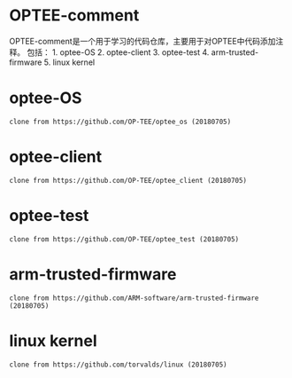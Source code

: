 # OPTEE-comment
OPTEE-comment是一个用于学习的代码仓库，主要用于对OPTEE中代码添加注释。
包括：
    1. optee-OS
    2. optee-client
    3. optee-test
    4. arm-trusted-firmware
    5. linux kernel
    
# optee-OS
    clone from https://github.com/OP-TEE/optee_os (20180705)
   
# optee-client
    clone from https://github.com/OP-TEE/optee_client (20180705)
    
# optee-test
    clone from https://github.com/OP-TEE/optee_test (20180705)

# arm-trusted-firmware
    clone from https://github.com/ARM-software/arm-trusted-firmware (20180705)
    
# linux kernel
    clone from https://github.com/torvalds/linux (20180705)